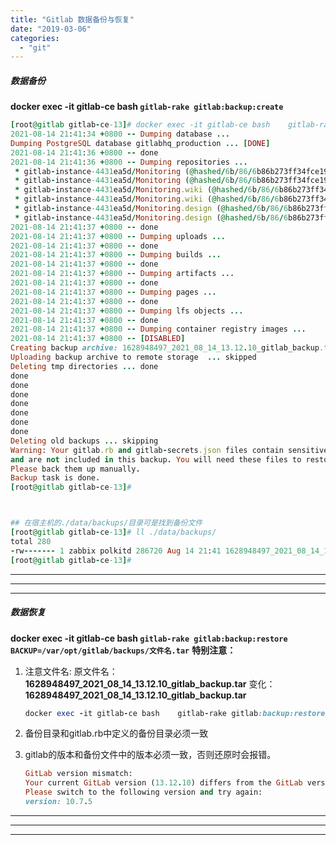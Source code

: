 ```yaml
---
title: "Gitlab 数据备份与恢复"
date: "2019-03-06"
categories: 
  - "git"
---
```


##### 数据备份

**docker exec -it gitlab-ce bash `gitlab-rake gitlab:backup:create`**

```ruby
[root@gitlab gitlab-ce-13]# docker exec -it gitlab-ce bash    gitlab-rake gitlab:backup:create
2021-08-14 21:41:34 +0800 -- Dumping database ...
Dumping PostgreSQL database gitlabhq_production ... [DONE]
2021-08-14 21:41:36 +0800 -- done
2021-08-14 21:41:36 +0800 -- Dumping repositories ...
 * gitlab-instance-4431ea5d/Monitoring (@hashed/6b/86/6b86b273ff34fce19d6b804eff5a3f5747ada4eaa22f1d49c01e52ddb7875b4b) ...
 * gitlab-instance-4431ea5d/Monitoring (@hashed/6b/86/6b86b273ff34fce19d6b804eff5a3f5747ada4eaa22f1d49c01e52ddb7875b4b) ... [EMPTY] [SKIPPED]
 * gitlab-instance-4431ea5d/Monitoring.wiki (@hashed/6b/86/6b86b273ff34fce19d6b804eff5a3f5747ada4eaa22f1d49c01e52ddb7875b4b.wiki) ...
 * gitlab-instance-4431ea5d/Monitoring.wiki (@hashed/6b/86/6b86b273ff34fce19d6b804eff5a3f5747ada4eaa22f1d49c01e52ddb7875b4b.wiki) ... [EMPTY] [SKIPPED]
 * gitlab-instance-4431ea5d/Monitoring.design (@hashed/6b/86/6b86b273ff34fce19d6b804eff5a3f5747ada4eaa22f1d49c01e52ddb7875b4b.design) ...
 * gitlab-instance-4431ea5d/Monitoring.design (@hashed/6b/86/6b86b273ff34fce19d6b804eff5a3f5747ada4eaa22f1d49c01e52ddb7875b4b.design) ... [EMPTY] [SKIPPED]
2021-08-14 21:41:37 +0800 -- done
2021-08-14 21:41:37 +0800 -- Dumping uploads ...
2021-08-14 21:41:37 +0800 -- done
2021-08-14 21:41:37 +0800 -- Dumping builds ...
2021-08-14 21:41:37 +0800 -- done
2021-08-14 21:41:37 +0800 -- Dumping artifacts ...
2021-08-14 21:41:37 +0800 -- done
2021-08-14 21:41:37 +0800 -- Dumping pages ...
2021-08-14 21:41:37 +0800 -- done
2021-08-14 21:41:37 +0800 -- Dumping lfs objects ...
2021-08-14 21:41:37 +0800 -- done
2021-08-14 21:41:37 +0800 -- Dumping container registry images ...
2021-08-14 21:41:37 +0800 -- [DISABLED]
Creating backup archive: 1628948497_2021_08_14_13.12.10_gitlab_backup.tar ... done
Uploading backup archive to remote storage  ... skipped
Deleting tmp directories ... done
done
done
done
done
done
done
done
Deleting old backups ... skipping
Warning: Your gitlab.rb and gitlab-secrets.json files contain sensitive data
and are not included in this backup. You will need these files to restore a backup.
Please back them up manually.
Backup task is done.
[root@gitlab gitlab-ce-13]#



## 在宿主机的./data/backups/目录可是找到备份文件
[root@gitlab gitlab-ce-13]# ll ./data/backups/
total 280
-rw------- 1 zabbix polkitd 286720 Aug 14 21:41 1628948497_2021_08_14_13.12.10_gitlab_backup.tar
[root@gitlab gitlab-ce-13]#


```

* * *

* * *

* * *

##### 数据恢复

**docker exec -it gitlab-ce bash `gitlab-rake gitlab:backup:restore BACKUP=/var/opt/gitlab/backups/文件名.tar`** **特别注意：**

1. 注意文件名: 原文件名：**1628948497\_2021\_08\_14\_13.12.10\_gitlab\_backup.tar** 变化： **1628948497\_2021\_08\_14\_13.12.10\_gitlab\_backup.tar**
    
    ```ruby
    docker exec -it gitlab-ce bash    gitlab-rake gitlab:backup:restore BACKUP=/var/opt/gitlab/backups/1628948497_2021_08_14_13.12.10
    ```
    
2. 备份目录和gitlab.rb中定义的备份目录必须一致
3. gitlab的版本和备份文件中的版本必须一致，否则还原时会报错。
    
    ```ruby
    GitLab version mismatch:
    Your current GitLab version (13.12.10) differs from the GitLab version in the backup!
    Please switch to the following version and try again:
    version: 10.7.5
    ```
    

* * *

* * *

* * *
